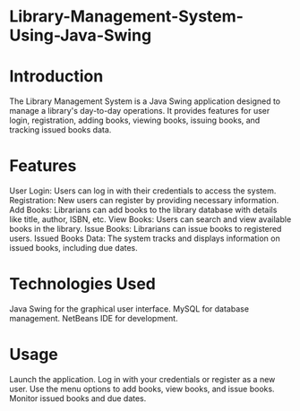 # Library-Management-System-Using-Java-Swing
# Introduction
The Library Management System is a Java Swing application designed to manage a library's day-to-day operations. It provides features for user login, registration, adding books, viewing books, issuing books, and tracking issued books data.

# Features
User Login: Users can log in with their credentials to access the system.
Registration: New users can register by providing necessary information.
Add Books: Librarians can add books to the library database with details like title, author, ISBN, etc.
View Books: Users can search and view available books in the library.
Issue Books: Librarians can issue books to registered users.
Issued Books Data: The system tracks and displays information on issued books, including due dates.

# Technologies Used
Java Swing for the graphical user interface.
MySQL for database management.
NetBeans IDE for development.

# Usage
Launch the application.
Log in with your credentials or register as a new user.
Use the menu options to add books, view books, and issue books.
Monitor issued books and due dates.
